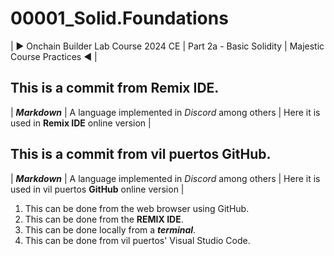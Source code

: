 # 00001_Solid.Foundations
| ► Onchain Builder Lab Course 2024 CE | Part 2a - Basic Solidity | Majestic Course Practices ◄ |

## This is a commit from Remix IDE.

| ***Markdown*** | A language implemented in *Discord* among others | Here it is used in **Remix IDE** online version |

## This is a commit from vil puertos GitHub.

| ***Markdown*** | A language implemented in *Discord* among others | Here it is used in vil puertos **GitHub** online version |
1. This can be done from the web browser using GitHub.
2. This can be done from the **REMIX IDE**.
3. This can be done locally from a ***terminal***.
4. This can be done from vil puertos' Visual Studio Code.
 
